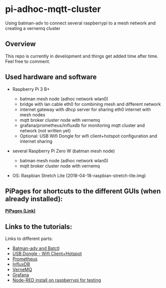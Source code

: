 # pi-adhoc-mqtt-cluster
Using batman-adv to connect several raspberrypi to a mesh network and creating a vernemq cluster

## Overview

This repo is currently in development and things get added time after time.   
Feel free to comment.  

## Used hardware and software

* Raspberry Pi 3 B+
    * batman mesh node (adhoc network wlan0)
    * bridge with lan cable eth0 for combining mesh and different network
    * internet gateway with dhcp server for sharing eth0 internet with mesh nodes
    * mqtt broker cluster node with vernemq
    * grafana/prometheus/influxdb for monitoring mqtt cluster and network (not written yet)
    * Optional: USB Wifi Dongle for wifi client+hotspot configuration and internet sharing
* several Raspberry Pi Zero W (batman mesh node)
    * batman mesh node (adhoc network wlan0)
    * mqtt broker cluster node with vernemq
    
* OS: Raspbian Stretch Lite (2018-04-18-raspbian-stretch-lite.img)

## PiPages for shortcuts to the different GUIs (when already installed):

[**PiPages (Link)**](https://suiluj.github.io/pi-adhoc-mqtt-cluster/pipages/)

## Links to the tutorials:

Links to different parts:

* [Batman-adv and Batctl](https://github.com/suiluj/pi-adhoc-mqtt-cluster/wiki/Batman-Adv-and-Batctl)
* [USB Dongle - Wifi Client+Hotspot](https://github.com/suiluj/pi-adhoc-mqtt-cluster/wiki/USB-Dongle-Wifi-Configuration)
* [Prometheus](https://github.com/suiluj/pi-adhoc-mqtt-cluster/wiki/Prometheus)
* [InfluxDB](https://github.com/suiluj/pi-adhoc-mqtt-cluster/wiki/InfluxDB)
* [VerneMQ](https://github.com/suiluj/pi-adhoc-mqtt-cluster/wiki/VerneMQ)
* [Grafana](https://github.com/suiluj/pi-adhoc-mqtt-cluster/wiki/Grafana)
* [Node-RED install on raspberrypi for testing](https://nodered.org/docs/hardware/raspberrypi)
